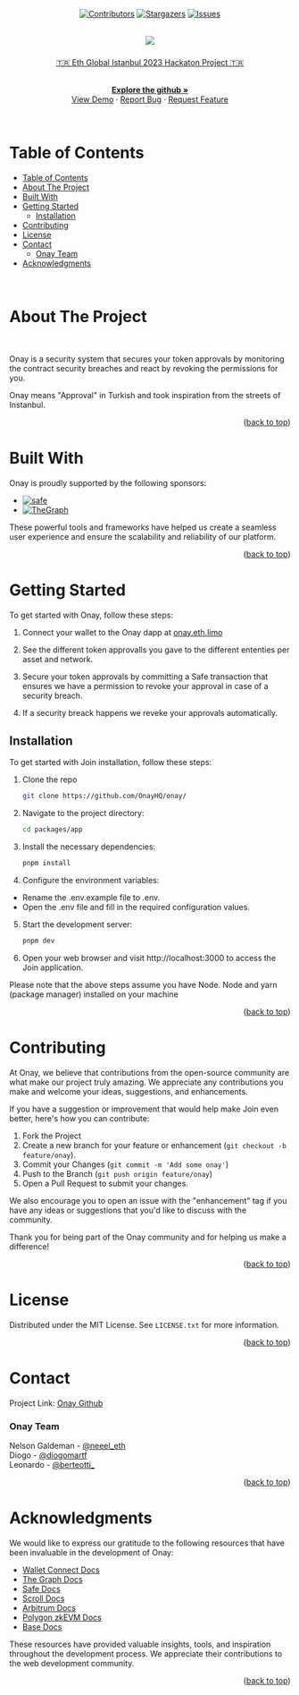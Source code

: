 <a name="readme-top"></a>

<div align="center">

[![Contributors][contributors-shield]][contributors-url]
[![Stargazers][stars-shield]][stars-url]
[![Issues][issues-shield]][issues-url]

</div>

<!-- PROJECT INTRO -->

<br />
<div align="center">
  <a href="https://github.com/orgs/OnayHQ/repositories">
    <img src="https://i.imgur.com/j3NUDl1.png">
  </a>
 <h3 align="center">  </h3>

  <p align="center">

  [🇹🇷 Eth Global Istanbul 2023 Hackaton Project 🇹🇷 ](https://ethglobal.com/events/istanbul)

   <br />
    <a href="https://github.com/orgs/OnayHQ/repositories"><strong>Explore the github »</strong></a>
    <br />
    <a href="https://github.com/orgs/OnayHQ/repositories">View Demo</a>
    ·
    <a href="https://github.com/OnayHQ/onay/issues/new">Report Bug</a>
    ·
    <a href="https://github.com/OnayHQ/onay/issues/new">Request Feature</a>
  </p>
</div>

<br />


<!-- TABLE OF CONTENTS -->

# Table of Contents 

- [Table of Contents](#table-of-contents)
- [About The Project](#about-the-project)
- [Built With](#built-with)
- [Getting Started](#getting-started)
  - [Installation](#installation)
- [Contributing](#contributing)
- [License](#license)
- [Contact](#contact)
    - [Onay Team](#onay-team)
- [Acknowledgments](#acknowledgments)

<br />


<!-- ABOUT THE PROJECT -->

# About The Project


<br />

<!-- [![Product Name Screen Shot][product-screenshot]](https://example.com) -->

Onay is a security system that secures your token approvals by monitoring the contract security breaches and react by revoking the permissions for you.

Onay means "Approval" in Turkish and took inspiration from the streets of Instanbul.

<p align="right">(<a href="#readme-top">back to top</a>)</p>


# Built With


Onay is proudly supported by the following sponsors:

* [![safe][safe.global]][safe-url]
* [![TheGraph][thegraph.com]][thegraph-url]

These powerful tools and frameworks have helped us create a seamless user experience and ensure the scalability and reliability of our platform.


<p align="right">(<a href="#readme-top">back to top</a>)</p>



<!-- GETTING STARTED   -->


# Getting Started


To get started with Onay, follow these steps:

1. Connect your wallet to the Onay dapp at [onay.eth.limo](onay.eth.limo)

2. See the different token approvalls you gave to the different ententies per asset and network.

3. Secure your token approvals by committing a Safe transaction that ensures we have a permission to revoke your approval in case of a security breach.

4. If a security breack happens we reveke your approvals automatically.


## Installation 

 To get started with Join installation, follow these steps:

1. Clone the repo
   ```sh
   git clone https://github.com/OnayHQ/onay/
   ```
2. Navigate to the project directory:
   ```sh
   cd packages/app
   ```
3. Install the necessary dependencies:
   ```js
   pnpm install
   ```
4.  Configure the environment variables:
  * Rename the .env.example file to .env.
  * Open the .env file and fill in the required configuration values.
5. Start the development server:
    ```js
   pnpm dev
   ```
6. Open your web browser and visit http://localhost:3000 to access the Join application.

Please note that the above steps assume you have Node.
Node and yarn (package manager) installed on your machine

<p align="right">(<a href="#readme-top">back to top</a>)</p>


<!-- CONTRIBUTING -->

# Contributing

At Onay, we believe that contributions from the open-source community are what make our project truly amazing. We appreciate any contributions you make and welcome your ideas, suggestions, and enhancements.

If you have a suggestion or improvement that would help make Join even better, here's how you can contribute:

1. Fork the Project
2. Create a new branch for your feature or enhancement (`git checkout -b feature/onay`).
3. Commit your Changes (`git commit -m 'Add some onay'`)
4. Push to the Branch (`git push origin feature/onay`)
5. Open a Pull Request to submit your changes.

We also encourage you to open an issue with the "enhancement" tag if you have any ideas or suggestions that you'd like to discuss with the community.

Thank you for being part of the Onay community and for helping us make a difference!

<p align="right">(<a href="#readme-top">back to top</a>)</p>


<!-- LICENSE -->
# License

Distributed under the MIT License. See `LICENSE.txt` for more information.

<p align="right">(<a href="#readme-top">back to top</a>)</p>


<!-- CONTACT -->

# Contact

Project Link: [Onay Github](https://github.com/orgs/OnayHQ/repositories)
<br />


### Onay Team


Nelson Galdeman - [@neeel_eth](https://x.com/neeel_eth)
<br />
Diogo - [@diogomartf](https://x.com/diogomartf)
<br />
Leonardo - [@berteotti_](https://x.com/berteotti_)
<br />

<p align="right">(<a href="#readme-top">back to top</a>)</p>


<!-- ACKNOWLEDGMENTS -->

# Acknowledgments

We would like to express our gratitude to the following resources that have been invaluable in the development of Onay:

* [Wallet Connect Docs](https://docs.walletconnect.com/)
* [The Graph Docs](https://thegraph.com/docs)
* [Safe Docs](https://safe.global/docs)
* [Scroll Docs](https://docs.scroll.io/en/getting-started/overview/)
* [Arbitrum Docs](https://docs.arbitrum.io/)
* [Polygon zkEVM Docs](https://wiki.polygon.technology/docs/zkEVM/develop/)
* [Base Docs](https://docs.base.org/)

<!-- * [Filecoin Docs](https://docs.filecoin.io/) -->

These resources have provided valuable insights, tools, and inspiration throughout the development process. We appreciate their contributions to the web development community.

<p align="right">(<a href="#readme-top">back to top</a>)</p>


[contributors-shield]:https://img.shields.io/github/contributors/OnayHQ/onay.svg?style=for-the-badge
[contributors-url]: https://github.com/OnayHQ/onay/graphs/contributors
[stars-shield]: https://img.shields.io/github/stars/OnayHQ/onay.svg?style=for-the-badge
[stars-url]:https://github.com/OnayHQ/onay/stargazers
[issues-shield]: https://img.shields.io/github/issues/OnayHQ/onay.svg?style=for-the-badge
[issues-url]: https://github.com/OnayHQ/onay/issues


<!-- SPONSORS -->

[safe.global]:https://img.shields.io/badge/safe-12ff80?style=for-the-badge&logo=polybase&logoColor=black
[safe-url]:https://safe.global]:https://img.shields.io/badge/thegraph-000000?style=for-the-badge&logo=TheGraph&logoColor=white
[thegraph-url]:https://thegraph.com
[thegraph.com]:https://img.shields.io/badge/thegraph-000000?style=for-the-badge&logo=TheGraph&logoColor=white
